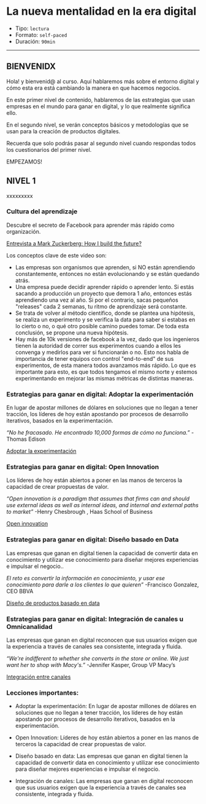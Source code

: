 # La nueva mentalidad en la era digital

* Tipo: `lectura`
* Formato: `self-paced`
* Duración: `90min`

***

## BIENVENIDX
Hola! y bienvenid@ al curso. Aquí hablaremos más sobre el entorno digital y cómo
esta era está cambiando la manera en que hacemos negocios.

En este primer nivel de contenido, hablaremos de las estrategias que usan
empresas en el mundo para ganar en digital, y lo que realmente significa ello.

En el segundo nivel, se verán conceptos básicos y metodologías que se usan para
la creación de productos digitales.

Recuerda que solo podrás pasar al segundo nivel cuando respondas todos los
cuestionarios del primer nivel.

EMPEZAMOS!

## NIVEL 1

xxxxxxxxx

### Cultura del aprendizaje

Descubre el secreto de Facebook para aprender más rápido como organización.

[Entrevista a Mark Zuckerberg: How I build the future?](https://www.youtube.com/watch?v=LuKzs-waM-4)

Los conceptos clave de este video son:

* Las empresas son organismos que aprenden, si NO están aprendiendo
  constantemente, entonces no están evolucionando y se están quedando atrás.
* Una empresa puede decidir aprender rápido o aprender lento. Si estás sacando a
  producción un proyecto que demora 1 año, entonces estás aprendiendo una vez al
  año. Si por el contrario, sacas pequeños "releases" cada 2 semanas, tu ritmo
  de aprendizaje será constante.
* Se trata de volver al método científico, donde se plantea una hipótesis, se
  realiza un experimento y se verifica la data para saber si estabas en lo
  cierto o no, o qué otro posible camino puedes tomar. De toda esta conclusión,
  se propone una nueva hipótesis.
* Hay más de 10k versiones de facebook a la vez, dado que los ingenieros tienen
  la autoridad de correr sus experimentos cuando a ellos les convenga y medirlos
  para ver si funcionarán o no. Esto nos habla de importancia de tener equipos
  con control "end-to-end" de sus experimentos, de esta manera todos avanzamos
  más rápido. Lo que es importante para esto, es que todos tengamos el mismo
  norte y estemos experimentando en mejorar las mismas métricas de distintas
  maneras.

### Estrategias para ganar en digital: Adoptar la experimentación

En lugar de apostar millones de dólares en soluciones que no llegan a tener
tracción, los líderes de hoy están apostando por procesos de desarrollo
iterativos, basados en la experimentación.

*“No he fracasado. He encontrado 10,000 formas de cómo no funciona.”*
-Thomas Edison

[Adoptar la experimentación](xxxxxxxx)

### Estrategias para ganar en digital: Open Innovation

Los líderes de hoy están abiertos a poner en las manos de terceros la capacidad
de crear propuestas de valor.

*“Open innovation is a paradigm that assumes that firms can and should use
external ideas as well as internal ideas, and internal and external paths to
market”*
-Henry Chesbrough , Haas School of Business

[Open innovation](https://xxxxxx)

### Estrategias para ganar en digital: Diseño basado en Data

Las empresas que ganan en digital tienen la capacidad de convertir data en
conocimiento y utilizar ese conocimiento para diseñar mejores experiencias e
impulsar el negocio..

*El reto es convertir la información en conocimiento, y usar ese conocimiento
para darle a los clientes lo que quieren”*
-Francisco Gonzalez, CEO BBVA

[Diseño de productos basado en data](https://xxxxxx)

### Estrategias para ganar en digital: Integración de canales u Omnicanalidad

Las empresas que ganan en digital reconocen que sus usuarios exigen que la
experiencia a través de canales sea consistente, integrada y fluida.

*“We're indifferent to whether she converts in the store or online. We just want
her to shop with Macy's.”*
-Jennifer Kasper, Group VP Macy’s

[Integración entre canales](https://xxxxxxxx)

### Lecciones importantes:

* Adoptar la experimentación: En lugar de apostar millones de dólares en
  soluciones que no llegan a tener tracción, los líderes de hoy están apostando
  por procesos de desarrollo iterativos, basados en la experimentación.

* Open Innovation: Líderes de hoy están abiertos a poner en las manos de
  terceros la capacidad de crear propuestas de valor.

* Diseño basado en data: Las empresas que ganan en digital tienen la
	capacidad de convertir data en conocimiento y utilizar ese conocimiento para
	diseñar mejores experiencias e impulsar el negocio.

* Integración de canales: Las empresas que ganan en digital reconocen que sus
	usuarios exigen que la experiencia a través de canales sea consistente,
  integrada y fluida.
